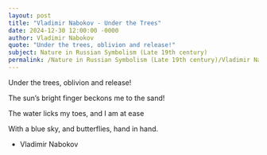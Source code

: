 ```yaml
---
layout: post
title: "Vladimir Nabokov - Under the Trees"
date: 2024-12-30 12:00:00 -0000
author: Vladimir Nabokov
quote: "Under the trees, oblivion and release!"
subject: Nature in Russian Symbolism (Late 19th century)
permalink: /Nature in Russian Symbolism (Late 19th century)/Vladimir Nabokov/Vladimir Nabokov - Under the Trees
---
```


Under the trees, oblivion and release!

The sun’s bright finger beckons me to the sand!

The water licks my toes, and I am at ease

With a blue sky, and butterflies, hand in hand.


- Vladimir Nabokov
